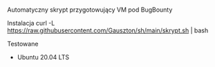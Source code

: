 # 
 Automatyczny skrypt przygotowujący VM pod BugBounty
 
 Instalacja
  curl -L https://raw.githubusercontent.com/Gauszton/sh/main/skrypt.sh | bash
 
 Testowane 
  - Ubuntu 20.04 LTS 
